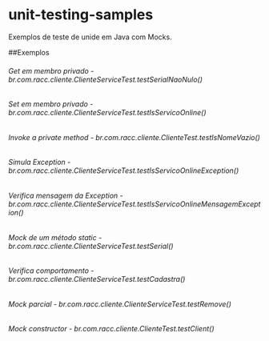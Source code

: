 # unit-testing-samples
Exemplos de teste de unide em Java com Mocks.


##Exemplos
###### Get em membro privado - br.com.racc.cliente.ClienteServiceTest.testSerialNaoNulo()
###### Set em membro privado - br.com.racc.cliente.ClienteServiceTest.testIsServicoOnline()
###### Invoke a private method - br.com.racc.cliente.ClienteTest.testIsNomeVazio()
###### Simula Exception - br.com.racc.cliente.ClienteServiceTest.testIsServicoOnlineException()
###### Verifica mensagem da Exception - br.com.racc.cliente.ClienteServiceTest.testIsServicoOnlineMensagemException()
###### Mock de um método static - br.com.racc.cliente.ClienteServiceTest.testSerial()
###### Verifica comportamento - br.com.racc.cliente.ClienteServiceTest.testCadastra()
###### Mock parcial - br.com.racc.cliente.ClienteServiceTest.testRemove()
###### Mock constructor - br.com.racc.cliente.ClienteTest.testClient()